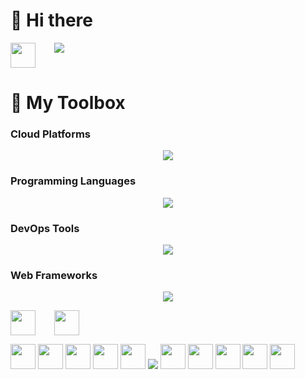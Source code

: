 <!--
**kuanchoulai10/kuanchoulai10** is a ✨ _special_ ✨ repository because its `README.md` (this file) appears on your GitHub profile.

Here are some ideas to get you started:

- 🔭 I’m currently working on ...
- 🌱 I’m currently learning ...
- 👯 I’m looking to collaborate on ...
- 🤔 I’m looking for help with ...
- 💬 Ask me about ...
- 📫 How to reach me: ...
- 😄 Pronouns: ...
- ⚡ Fun fact: ...
-->

# 👋 Hi there 

<p align="center">
  <div style="display: flex; gap: 30px;">
    <img src="https://cdn.jsdelivr.net/gh/devicons/devicon@latest/icons/linkedin/linkedin-original.svg"  width="40" height="40"/>
    <img src="https://skillicons.dev/icons?i=instagram"/>
  </div>
</p>




# 🧰 My Toolbox

### Cloud Platforms

<p align="center">
  <a href="https://kcl10.com">
    <img src="https://skillicons.dev/icons?i=aws,gcp"/>
  </a>
</p>

### Programming Languages

<p align="center">
  <a href="https://kcl10.com">
    <img src="https://skillicons.dev/icons?i=py,java,scala,bash"/>
  </a>
</p>

### DevOps Tools

<p align="center">
  <a href="https://kcl10.com">
    <img src="https://skillicons.dev/icons?i=docker,kubernetes,terraform,githubactions"/>
  </a>
</p>

### Web Frameworks

<p align="center">
  <a href="https://kcl10.com">
    <img src="https://skillicons.dev/icons?i=fastapi,flask"/>
  </a>
</p>

<p align="center">
  <div style="display: flex; gap: 30px;">
    <img src="https://cdn.jsdelivr.net/gh/devicons/devicon@latest/icons/apachespark/apachespark-original.svg" width="40" height="40"/>
    <img src="https://cdn.jsdelivr.net/gh/devicons/devicon@latest/icons/scikitlearn/scikitlearn-original.svg" width="40" height="40"/>
  </div>
</p>

<img src="https://cdn.jsdelivr.net/gh/devicons/devicon@latest/icons/numpy/numpy-original.svg"  width="40" height="40"/>
<img src="https://cdn.jsdelivr.net/gh/devicons/devicon@latest/icons/pytest/pytest-original.svg" width="40" height="40"/>
<img src="https://cdn.jsdelivr.net/gh/devicons/devicon@latest/icons/jupyter/jupyter-original-wordmark.svg"  width="40" height="40"/>
<img src="https://cdn.jsdelivr.net/gh/devicons/devicon@latest/icons/apacheairflow/apacheairflow-original.svg"  width="40" height="40"/>
<img src="https://cdn.jsdelivr.net/gh/devicons/devicon@latest/icons/vscode/vscode-original.svg"  width="40" height="40"/>
<img src="https://skillicons.dev/icons?i=kafka"/>
<img src="https://cdn.jsdelivr.net/gh/devicons/devicon@latest/icons/grpc/grpc-original.svg"  width="40" height="40"/>

<img src="https://cdn.jsdelivr.net/gh/devicons/devicon@latest/icons/streamlit/streamlit-original.svg"  width="40" height="40"/>

<img src="https://cdn.jsdelivr.net/gh/devicons/devicon@latest/icons/redis/redis-original.svg"  width="40" height="40"/>
<img src="https://cdn.jsdelivr.net/gh/devicons/devicon@latest/icons/postgresql/postgresql-plain.svg"  width="40" height="40"/>
<img src="https://cdn.jsdelivr.net/gh/devicons/devicon@latest/icons/mysql/mysql-original.svg"  width="40" height="40"/>
